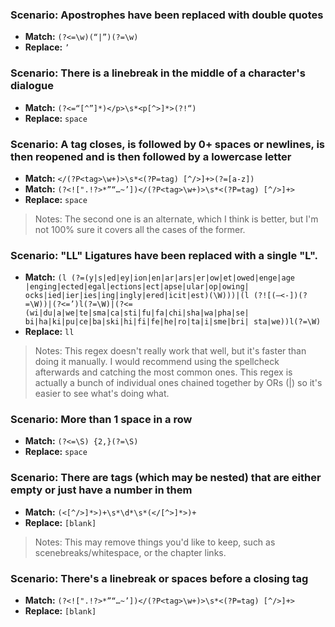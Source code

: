 ### Scenario: Apostrophes have been replaced with double quotes
* **Match:** `(?<=\w)(“|”)(?=\w)`
* **Replace:** `’`

### Scenario: There is a linebreak in the middle of a character's dialogue
* **Match:** `(?<=“[^”]*)</p>\s*<p[^>]*>(?!“)`
* **Replace:** `space`

### Scenario: A tag closes, is followed by 0+ spaces or newlines, is then reopened and is then followed by a lowercase letter
* **Match:** `</(?P<tag>\w+)>\s*<(?P=tag) [^/>]+>(?=[a-z])`
* **Match:** `(?<![".!?>*”“…~’])</(?P<tag>\w+)>\s*<(?P=tag) [^/>]+>`
* **Replace:** `space`

> Notes: The second one is an alternate, which I think is better, but I'm not 100% sure it covers all the cases of the former.

### Scenario: "LL" Ligatures have been replaced with a single "L".
* **Match:** `(l (?=(y|s|ed|ey|ion|en|ar|ars|er|ow|et|owed|enge|age |enging|ected|egal|ections|ect|apse|ular|op|owing| ocks|ied|ier|ies|ing|ingly|ered|icit|est)(\W)))|(l (?![(–<-])(?=\W))|(?<=’)l(?=\W)|(?<= (wi|du|a|we|te|sma|ca|sti|fu|fa|chi|sha|wa|pha|se| bi|ha|ki|pu|ce|ba|ski|hi|fi|fe|he|ro|ta|i|sme|bri| sta|we))l(?=\W)`
* **Replace:** `ll`

> Notes: This regex doesn't really work that well, but it's faster than doing it manually. I would recommend using the spellcheck afterwards and catching the most common ones. This regex is actually a bunch of individual ones chained together by ORs (|) so it's easier to see what's doing what.

### Scenario: More than 1 space in a row
* **Match:** `(?<=\S) {2,}(?=\S)`
* **Replace:** `space`

### Scenario: There are tags (which may be nested) that are either empty or just have a number in them
* **Match:** `(<[^/>]*>)+\s*\d*\s*(</[^>]*>)+`
* **Replace:** `[blank]`

> Notes: This may remove things you'd like to keep, such as scenebreaks/whitespace, or the chapter links. 

### Scenario: There's a linebreak or spaces before a closing tag
* **Match:** `(?<![".!?>*”“…~’])</(?P<tag>\w+)>\s*<(?P=tag) [^/>]+>`
* **Replace:** `[blank]`
